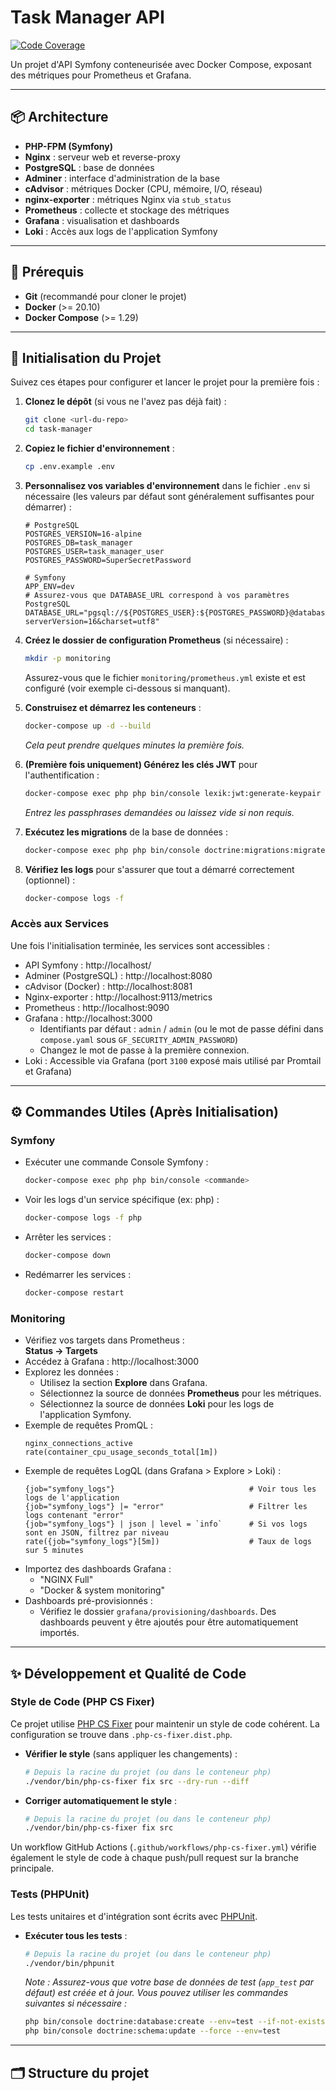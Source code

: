 # Task Manager API

[![Code Coverage](.github/badges/coverage.svg)](./.github/badges/coverage.svg)

Un projet d'API Symfony conteneurisée avec Docker Compose, exposant des métriques pour Prometheus et Grafana.

---

## 📦 Architecture

- **PHP-FPM (Symfony)**  
- **Nginx** : serveur web et reverse-proxy  
- **PostgreSQL** : base de données  
- **Adminer** : interface d'administration de la base  
- **cAdvisor** : métriques Docker (CPU, mémoire, I/O, réseau)  
- **nginx-exporter** : métriques Nginx via `stub_status`  
- **Prometheus** : collecte et stockage des métriques  
- **Grafana** : visualisation et dashboards  
- **Loki** : Accès aux logs de l'application Symfony

---

## 🔧 Prérequis

- **Git** (recommandé pour cloner le projet)
- **Docker** (>= 20.10)  
- **Docker Compose** (>= 1.29)  

---

## 🚀 Initialisation du Projet

Suivez ces étapes pour configurer et lancer le projet pour la première fois :

1.  **Clonez le dépôt** (si vous ne l'avez pas déjà fait) :
    ```bash
    git clone <url-du-repo>
    cd task-manager
    ```

2.  **Copiez le fichier d'environnement** :
    ```bash
    cp .env.example .env
    ```

3.  **Personnalisez vos variables d'environnement** dans le fichier `.env` si nécessaire (les valeurs par défaut sont généralement suffisantes pour démarrer) :
    ```dotenv
    # PostgreSQL
    POSTGRES_VERSION=16-alpine
    POSTGRES_DB=task_manager
    POSTGRES_USER=task_manager_user
    POSTGRES_PASSWORD=SuperSecretPassword

    # Symfony
    APP_ENV=dev
    # Assurez-vous que DATABASE_URL correspond à vos paramètres PostgreSQL
    DATABASE_URL="pgsql://${POSTGRES_USER}:${POSTGRES_PASSWORD}@database:5432/${POSTGRES_DB}?serverVersion=16&charset=utf8"
    ```

4.  **Créez le dossier de configuration Prometheus** (si nécessaire) :
    ```bash
    mkdir -p monitoring
    ```
    Assurez-vous que le fichier `monitoring/prometheus.yml` existe et est configuré (voir exemple ci-dessous si manquant).

5.  **Construisez et démarrez les conteneurs** :
    ```bash
    docker-compose up -d --build
    ```
    *Cela peut prendre quelques minutes la première fois.*

6.  **(Première fois uniquement) Générez les clés JWT** pour l'authentification :
    ```bash
    docker-compose exec php php bin/console lexik:jwt:generate-keypair --skip-if-exists
    ```
    *Entrez les passphrases demandées ou laissez vide si non requis.*

7.  **Exécutez les migrations** de la base de données :
    ```bash
    docker-compose exec php php bin/console doctrine:migrations:migrate --no-interaction
    ```

8.  **Vérifiez les logs** pour s'assurer que tout a démarré correctement (optionnel) :
    ```bash
    docker-compose logs -f
    ```

### Accès aux Services

Une fois l'initialisation terminée, les services sont accessibles :

- API Symfony : http://localhost/  
- Adminer (PostgreSQL) : http://localhost:8080  
- cAdvisor (Docker) : http://localhost:8081  
- Nginx-exporter : http://localhost:9113/metrics  
- Prometheus : http://localhost:9090  
- Grafana : http://localhost:3000  
  - Identifiants par défaut : `admin` / `admin` (ou le mot de passe défini dans `compose.yaml` sous `GF_SECURITY_ADMIN_PASSWORD`)
  - Changez le mot de passe à la première connexion.
- Loki : Accessible via Grafana (port `3100` exposé mais utilisé par Promtail et Grafana)

---

## ⚙️ Commandes Utiles (Après Initialisation)

### Symfony

- Exécuter une commande Console Symfony :
  ```bash
  docker-compose exec php php bin/console <commande>
  ```
- Voir les logs d'un service spécifique (ex: php) :
  ```bash
  docker-compose logs -f php
  ```
- Arrêter les services :
  ```bash
  docker-compose down
  ```
- Redémarrer les services :
  ```bash
  docker-compose restart
  ```

### Monitoring

- Vérifiez vos targets dans Prometheus :  
  **Status → Targets**  
- Accédez à Grafana : http://localhost:3000
- Explorez les données :
  - Utilisez la section **Explore** dans Grafana.
  - Sélectionnez la source de données **Prometheus** pour les métriques.
  - Sélectionnez la source de données **Loki** pour les logs de l'application Symfony.
- Exemple de requêtes PromQL :
  ```promql
  nginx_connections_active
  rate(container_cpu_usage_seconds_total[1m])
  ```
- Exemple de requêtes LogQL (dans Grafana > Explore > Loki) :
  ```logql
  {job="symfony_logs"}                              # Voir tous les logs de l'application
  {job="symfony_logs"} |= "error"                   # Filtrer les logs contenant "error"
  {job="symfony_logs"} | json | level = `info`      # Si vos logs sont en JSON, filtrez par niveau
  rate({job="symfony_logs"}[5m])                    # Taux de logs sur 5 minutes
  ```
- Importez des dashboards Grafana :
  - "NGINX Full"
  - "Docker & system monitoring"
- Dashboards pré-provisionnés :
  - Vérifiez le dossier `grafana/provisioning/dashboards`. Des dashboards peuvent y être ajoutés pour être automatiquement importés.

---

## ✨ Développement et Qualité de Code

### Style de Code (PHP CS Fixer)

Ce projet utilise [PHP CS Fixer](https://github.com/PHP-CS-Fixer/PHP-CS-Fixer) pour maintenir un style de code cohérent. La configuration se trouve dans `.php-cs-fixer.dist.php`.

- **Vérifier le style** (sans appliquer les changements) :
  ```bash
  # Depuis la racine du projet (ou dans le conteneur php)
  ./vendor/bin/php-cs-fixer fix src --dry-run --diff
  ```

- **Corriger automatiquement le style** :
  ```bash
  # Depuis la racine du projet (ou dans le conteneur php)
  ./vendor/bin/php-cs-fixer fix src
  ```

Un workflow GitHub Actions (`.github/workflows/php-cs-fixer.yml`) vérifie également le style de code à chaque push/pull request sur la branche principale.

### Tests (PHPUnit)

Les tests unitaires et d'intégration sont écrits avec [PHPUnit](https://phpunit.de/).

- **Exécuter tous les tests** :
  ```bash
  # Depuis la racine du projet (ou dans le conteneur php)
  ./vendor/bin/phpunit
  ```
  *Note : Assurez-vous que votre base de données de test (`app_test` par défaut) est créée et à jour. Vous pouvez utiliser les commandes suivantes si nécessaire :*
  ```bash
  php bin/console doctrine:database:create --env=test --if-not-exists
  php bin/console doctrine:schema:update --force --env=test
  ```

---

## 🗂 Structure du projet

```